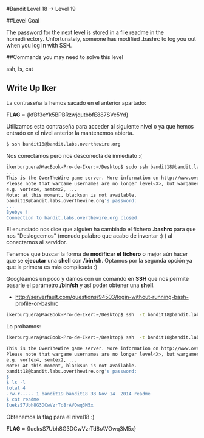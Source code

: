 #Bandit Level 18 → Level 19

##Level Goal

The password for the next level is stored in a file readme in the homedirectory. Unfortunately, someone has modified .bashrc to log you out when you log in with SSH.

##Commands you may need to solve this level

ssh, ls, cat

## Write Up Iker

La contraseña la hemos sacado en el anterior apartado:

**FLAG** = {kfBf3eYk5BPBRzwjqutbbfE887SVc5Yd}

Utilizamos esta contraseña para acceder al siguiente nivel o ya que hemos entrado en el nivel anterior la mantenemos abierta.

```bash 
$ ssh bandit18@bandit.labs.overthewire.org
```

Nos conectamos pero nos desconecta de inmediato :(

```bash
ikerburguera@MacBook-Pro-de-Iker:~/Desktop$ sudo ssh bandit18@bandit.labs.overthewire.org 
...
This is the OverTheWire game server. More information on http://www.overthewire.org/wargames
Please note that wargame usernames are no longer level<X>, but wargamename<X>
e.g. vortex4, semtex2, ...
Note: at this moment, blacksun is not available.
bandit18@bandit.labs.overthewire.org's password: 
...
Byebye !
Connection to bandit.labs.overthewire.org closed.
```

El enunciado nos dice que alguien ha cambiado el fichero **.bashrc** para que nos "Deslogeemos" (menudo palabro que acabo de inventar :) ) al conectarnos al servidor.

Tenemos que buscar la forma de **modificar el fichero** o mejor aún hacer que se **ejecutar** una **shell** con **/bin/sh**. Optamos por la segunda opción ya que la primera es más complicada :)

Googleamos un poco y damos con un comando en **SSH** que nos permite pasarle el parámetro **/bin/sh** y así poder obtener una **shell**.

- http://serverfault.com/questions/94503/login-without-running-bash-profile-or-bashrc

```bash
ikerburguera@MacBook-Pro-de-Iker:~/Desktop$ ssh  -t bandit18@bandit.labs.overthewire.org /bin/sh 
````

Lo probamos:

```bash
ikerburguera@MacBook-Pro-de-Iker:~/Desktop$ ssh  -t bandit18@bandit.labs.overthewire.org /bin/sh 

This is the OverTheWire game server. More information on http://www.overthewire.org/wargames
Please note that wargame usernames are no longer level<X>, but wargamename<X>
e.g. vortex4, semtex2, ...
Note: at this moment, blacksun is not available.
bandit18@bandit.labs.overthewire.org's password:  
$ 
$ ls -l
total 4
-rw-r----- 1 bandit19 bandit18 33 Nov 14  2014 readme
$ cat readme    
IueksS7Ubh8G3DCwVzrTd8rAVOwq3M5x
```

Obtenemos la flag para el nivel18 :)

**FLAG** = {IueksS7Ubh8G3DCwVzrTd8rAVOwq3M5x}

